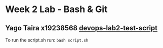 # Week 2 Lab - Bash & Git
Yago Taira x19238568
[devops-lab2-test-script](https://github.com/YagoTaira/devops-lab2-script.git)
---
To run the script.sh run: `bash script.sh`
